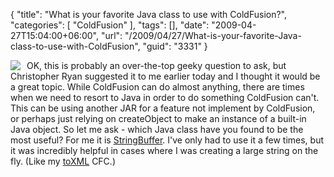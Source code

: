 {
	"title": "What is your favorite Java class to use with ColdFusion?",
	"categories": [
		"ColdFusion"
	],
	"tags": [],
	"date": "2009-04-27T15:04:00+06:00",
	"url": "/2009/04/27/What-is-your-favorite-Java-class-to-use-with-ColdFusion",
	"guid": "3331"
}

<img src="https://static.raymondcamden.com/images/cfjedi//java_logo.gif" align="left" style="margin-right: 10px"> OK, this is probably an over-the-top geeky question to ask, but Christopher Ryan suggested it to me earlier today and I thought it would be a great topic. While ColdFusion can do almost anything, there are times when we need to resort to Java in order to do something ColdFusion can't. This can be using another JAR for a feature not implement by ColdFusion, or perhaps just relying on createObject to make an instance of a built-in Java object. So let me ask - which Java class have you found to be the most useful? For me it is <a href="http://java.sun.com/j2se/1.5.0/docs/api/java/lang/StringBuffer.html">StringBuffer</a>. I've only had to use it a few times, but it was incredibly helpful in cases where I was creating a large string on the fly. (Like my <a href="http://www.raymondcamden.com/projects/toxml/">toXML</a> CFC.) 

<br clear="left">